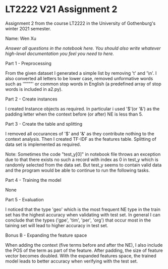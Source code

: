 # LT2222 V21 Assignment 2

Assignment 2 from the course LT2222 in the University of Gothenburg's winter 2021 semester.

Name: Wen Xu

*Answer all questions in the notebook here.  You should also write whatever high-level documentation you feel you need to here.*

Part 1 - Preprocessing

From the given dataset I generated a simple list by removing 't' and '\n'.  I also converted all letters to be lower case, removed unformative words such as '""""' or common stop words in English (a predefined array of stop words is included in a2.py).


Part 2 - Create instances

I created Instance objects as required. In particular i used '$'(or '&') as the padding letter when the context before (or after) NE is less than 5.


Part 3 - Create the table and splitting

I removed all occurances of '$' and '&' as they contribute nothing to the context analysis. Then I created TF-IDF as the features table. Splitting of data set is implemented as required.

Note: Sometimes the code "test_y[0]" in notebook file throws an exception due to that there exists no such a record with index as 0 in test_y which is randomly selected from the data set. But test_y seems to contain valid data and the program would be able to continue to run the following tasks.

Part 4 - Training the model

None

Part 5 - Evaluation

I noticed that the type 'geo' which is the most frequent NE type in the train set has the highest accuracy when validating with test set. In general I can conclude that the types ('gpe', 'tim', 'per', 'org') that occur most in the taining set will lead to higher accuracy in test set.


Bonus B - Expanding the feature space

When adding the context (five terms before and after the NE), I also include the POS of the term as part of the feature. After padding, the size of feature vector becomes doubled. With the expanded features space, the trained model leads to better accuracy when verifying with the test set.